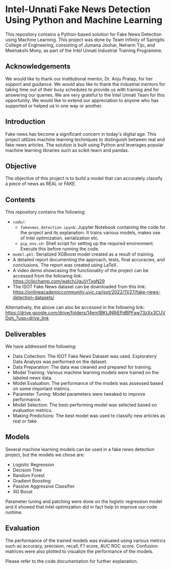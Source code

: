# Intel-Unnati Fake News Detection Using Python and Machine Learning
This repository contains a Python-based solution for Fake News Detection using Machine Learning. This project was done by Team Infinity of Saintgits College of Engineering, consisting of Jumana Jouhar, Neharin Tijo, and Meenakshi Mony, as part of the Intel Unnati Industrial Training Programme.

## Acknowledgements
We would like to thank our institutional mentor, Dr. Anju Pratap, for her support and guidance. We would also like to thank the industrial mentors for taking time out of their busy schedules to provide us with training and for answering our queries. We are very grateful to the Intel Unnati Team for this opportunity. We would like to extend our appreciation to anyone who has supported or helped us in one way or another.

## Introduction
Fake news has become a significant concern in today's digital age. This project utilizes machine learning techniques to distinguish between real and fake news articles. The solution is built using Python and leverages popular machine learning libraries such as scikit-learn and pandas.

## Objective
The objective of this project is to build a model that can accurately classify a piece of news as REAL or FAKE.

## Contents
This repository contains the following:
- `code/`:
   - `fakenews_detection.ipynb`: Jupyter Notebook containing the code for the project and its explanation. It trains various models, makes use of Intel optimization, serialization etc.
   - `pip_env.sh`: Shell script for setting up the required environment. Execute this before running the code.
- `model.pkl`: Serialized XGBoost model created as a result of training.
- A detailed report documenting the approach, tests, final accuracies, and conclusions. The report was created using LaTeX.
- A video demo showcasing the functionality of the project can be accessed from the following link:
https://clipchamp.com/watch/JguVrTxgN29
- The ISOT Fake News dataset can be downloaded from this link:
https://onlineacademiccommunity.uvic.ca/isot/2022/11/27/fake-news-detection-datasets/

Alternatively, the above can also be accessed in the following link:
https://drive.google.com/drive/folders/14em1BKtJNRiEPdBPFaw73zXx3CUVDqh_?usp=drive_link

## Deliverables
We have addressed the following:
- Data Collection: The ISOT Fake News Dataset was used. Exploratory Data Analysis was performed on the dataset.
- Data Preparation: The data was cleaned and prepared for training.
- Model Training: Various machine learning models were trained on the labeled news data.
- Model Evaluation: The performance of the models was assessed based on some important metrics.
- Parameter Tuning: Model parameters were tweaked to improve performance.
- Model Selection: The best-performing model was selected based on evaluation metrics.
- Making Predictions: The best model was used to classify new articles as real or fake.

## Models
Several machine learning models can be used in a fake news detection project, but the models we chose are:
- Logistic Regression
- Decision Tree
- Random Forest
- Gradient Boosting
- Passive Aggressive Classifier
- XG Boost

Parameter tuning and patching were done on the logistic regression model and it showed that Intel optimization did in fact help to improve our code runtime.

## Evaluation

The performance of the trained models was evaluated using various metrics such as accuracy, precision, recall, F1 score, AUC ROC score. Confusion matrices were also plotted to visualize the performance of the models.

Please refer to the code documentation for further explanation.
